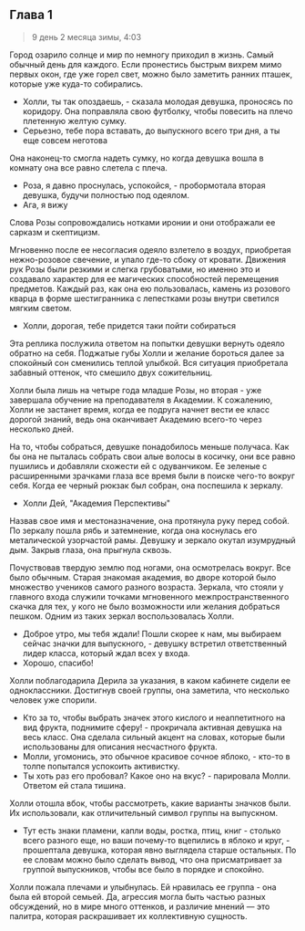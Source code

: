 ## Глава 1

> 9 день 2 месяца зимы, 4:03

Город озарило солнце и мир по немногу приходил в жизнь. Самый обычный день для каждого. Если пронестись быстрым вихрем мимо первых окон, где уже горел свет, можно было заметить ранних пташек, которые уже куда-то собирались.

- Холли, ты так опоздаешь, - сказала молодая девушка, проносясь по коридору. Она поправляла свою футболку, чтобы повесить на плечо плетенную желтую сумку.
- Серьезно, тебе пора вставать, до выпускного всего три дня, а ты еще совсем неготова

Она наконец-то смогла надеть сумку, но когда девушка вошла в комнату она все равно слетела с плеча.

- Роза, я давно проснулась, успокойся, - пробормотала вторая девушка, будучи полностью под одеялом.
- Ага, я вижу

Слова Розы сопровождались нотками иронии и они отображали ее сарказм и скептицизм.

Мгновенно после ее несогласия одеяло взлетело в воздух, приобретая нежно-розовое свечение, и упало где-то сбоку от кровати. Движения рук Розы были резкими и слегка грубоватыми, но именно это и создавало характер для ее магических способностей перемещения предметов. Каждый раз, как она ею пользовалась, камень из розового кварца в форме шестигранника с лепестками розы внутри светился мягким светом.

- Холли, дорогая, тебе придется таки пойти собираться

Эта реплика послужила ответом на попытки девушки вернуть одеяло обратно на себя. Поджатые губы Холли и желание бороться далее за спокойный сон сменились теплой улыбкой. Вся ситуация приобретала забавный оттенок, что смешило двух сожительниц.

Холли была лишь на четыре года младше Розы, но вторая - уже завершала обучение на преподавателя в Академии. К сожалению, Холли не застанет время, когда ее подруга начнет вести ее класс дорогой знаний, ведь она оканчивает Академию всего-то через несколько дней.

На то, чтобы собраться, девушке понадобилось меньше получаса. Как бы она не пыталась собрать свои алые волосы в косичку, они все равно пушились и добавляли схожести ей с одуванчиком. Ее зеленые с расширенными зрачками глаза все время были в поиске чего-то вокруг себя. Когда ее черный рюкзак был собран, она поспешила к зеркалу.

- Холли Дей, "Академия Перспективы"

Назвав свое имя и местоназначение, она протянула руку перед собой. По зеркалу пошла рябь и затемнение, когда она коснулась его металической узорчастой рамы. Девушку и зеркало окутал изумрудный дым. Закрыв глаза, она прыгнула сквозь.

Почуствовав твердую землю под ногами, она осмотрелась вокруг. Все было обычным. Старая знакомая академия, во дворе которой было множество учеников самого разного возраста. Зеркала, что стояли у главного входа служили точками мгновенного межпространственного скачка для тех, у кого не было возможности или желания добраться пешком. Одним из таких зеркал воспользовалась Холли.

- Доброе утро, мы тебя ждали! Пошли скорее к нам, мы выбираем сейчас значки для выпускного, - девушку встретил ответственный лидер класса, который ждал всех у входа.
- Хорошо, спасибо!

Холли поблагодарила Дерила за указания, в каком кабинете сидели ее одноклассники. Достигнув своей группы, она заметила, что несколько человек уже спорили.

- Кто за то, чтобы выбрать значек этого кислого и неаппетитного на вид фрукта, поднимите сферу! - прокричала активная девушка на весь класс. Она сделала сильный акцент на словах, которые были использованы для описания несчастного фрукта.
- Молли, угомонись, это обычное красивое сочное яблоко, - кто-то в толпе попытался успокоить активистку.
- Ты хоть раз его пробовал? Какое оно на вкус? - парировала Молли. Ответом ей стала тишина.

Холли отошла вбок, чтобы рассмотреть, какие варианты значков были. Их использовали, как отличительный символ группы на выпускном.

- Тут есть знаки пламени, капли воды, ростка, птиц, книг - столько всего разного еще, но ваши почему-то вцепились в яблоко и круг, - прошептала девушка, которая явно выглядела старше остальных. По ее словам можно было сделать вывод, что она присматривает за группой выпускников, чтобы все было в порядке и спокойно.

Холли пожала плечами и улыбнулась. Ей нравилась ее группа - она была ей второй семьей. Да, агрессия могла быть частью разных обсуждений, но в мире много оттенков, и различие мнений — это палитра, которая раскрашивает их коллективную сущность.

